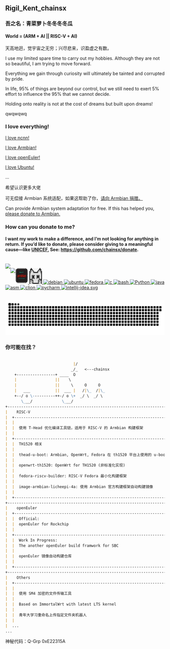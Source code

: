 ## Rigil_Kent_chainsx
### 吾之名：青菜萝卜冬冬冬冬瓜

#### World = (ARM + AI || RISC-V + AI)

<p align="left">
   <p>天高地迥，觉宇宙之无穷；兴尽悲来，识盈虚之有数。</p>
   <p>I use my limited spare time to carry out my hobbies. Although they are not so beautiful, I am trying to move forward.</p>
   <p>Everything we gain through curiosity will ultimately be tainted and corrupted by pride.</p>
   <p>In life, 95% of things are beyond our control, but we still need to exert 5% effort to influence the 95% that we cannot decide.</p>
   <p>Holding onto reality is not at the cost of dreams but built upon dreams!</p>
   <p>qwqwqwq</p>
   <h3>I love everything!</h3>

   <p><a href="https://github.com/Tencent/ncnn" target="_blank" rel="noopener noreferrer">I love ncnn!</a></p>
   
   <p><a href="https://www.armbian.com/authors/" target="_blank" rel="noopener noreferrer">I love Armbian!</a></p>

   <p><a href="https://datastat.openeuler.org/zh/user/chainsx" target="_blank" rel="noopener noreferrer">I love openEuler!</a></p>

   <p><a href="https://wiki.ubuntu.com/chainsx" target="_blank" rel="noopener noreferrer">I love Ubuntu!</a></p>

   <p>...</p>
</p>

<p>希望认识更多大佬</p>

<p>可无偿接 Armbian 系统适配，如果这帮助了你，<a href="https://www.armbian.com/donate/" target="_blank" rel="noopener noreferrer">请向 Armbian 捐赠。</a></p>
<p>Can provide Armbian system adaptation for free. If this has helped you, <a href="https://www.armbian.com/donate/" target="_blank" rel="noopener noreferrer">please donate to Armbian.</a></p>

### How can you donate to me?
#### I want my work to make a difference, and I’m not looking for anything in return. If you’d like to donate, please consider giving to a meaningful cause—like [UNICEF](https://help.unicef.org/global/donate), See: https://github.com/chainsx/donate.

<br>

<img align="left" src="https://github-readme-stats.vercel.app/api?username=chainsx&show_icons=true&theme=vue-dark"/>

<p align="left">
   <img align="left" src="https://www.openeuler.org/assets/logo.XeUCiAZu.svg"/>
   <a href="#">
      <img src="https://raw.githubusercontent.com/armbian/build/main/.github/armbian-logo.png" alt="armbian" width="40" height="50"/>
   </a>
   <a href="#">
      <img src="https://raw.githubusercontent.com/Tencent/ncnn/master/images/256-ncnn.png" alt="ncnn" width="40" height="50"/>
   </a>
   <a href="#">
      <img src="https://github.com/get-icon/geticon/blob/master/icons/debian.svg" alt="debian" width="40" height="40"/>
   </a>
   <a href="#">
      <img src="https://github.com/get-icon/geticon/blob/master/icons/ubuntu.svg" alt="ubuntu" width="40" height="40"/>
   </a>
   <a href="#">
      <img src="https://github.com/get-icon/geticon/blob/master/icons/fedora.svg" alt="fedora" width="40" height="40"/>
   </a>
   <a href="#">
      <img src="https://github.com/get-icon/geticon/blob/master/icons/c.svg" alt="c" width="40" height="40"/>
   </a>
   <a href="#">
      <img src="https://github.com/get-icon/geticon/blob/master/icons/bash.svg" alt="bash" width="40" height="40"/>
   </a>
   <a href="#">
      <img src="https://github.com/get-icon/geticon/blob/master/icons/python.svg" alt="Python" width="40" height="40"/>
   </a>
   <a href="#">
      <img src="https://github.com/get-icon/geticon/blob/master/icons/java.svg" alt="java" width="40" height="40"/>
   </a>
   <a href="#">
      <img src="https://github.com/get-icon/geticon/blob/master/icons/assembly.svg" alt="asm" width="40" height="40"/>
   </a>
   <a href="#">
      <img src="https://github.com/get-icon/geticon/blob/master/icons/clion.svg" alt="clion" width="40" height="40"/>
   </a>
   <a href="#">
      <img src="https://github.com/get-icon/geticon/blob/master/icons/pycharm.svg" alt="pycharm" width="40" height="40"/>
   </a>
   <a href="#">
      <img src="https://github.com/get-icon/geticon/blob/master/icons/intellij-idea.svg" alt="intellij-idea.svg" width="40" height="40"/>
   </a>
</p>
<br>

<picture>
  <source media="(prefers-color-scheme: dark)" srcset="https://raw.githubusercontent.com/chainsx/chainsx/output/github-contribution-grid-snake-dark.svg">
  <source media="(prefers-color-scheme: light)" srcset="https://raw.githubusercontent.com/chainsx/chainsx/output/github-contribution-grid-snake.svg">
  <img alt="github contribution grid snake animation" src="https://raw.githubusercontent.com/chainsx/chainsx/output/github-contribution-grid-snake.svg">
</picture>


### 你可能在找？

```markdown

                              |/
                             _/_   <---chainsx
    +-----------------+ ____  O
    |                 ||    \
    |                 ||     \     O     O
    |   ___           ||  ___ |   /|\_  /|\_
    +--/ o \----------++-/ o \+  _/ \  _/ \
       \___/             \___/
+--------------------------------------------------------------------------------------------------------------------------
|    RISC-V
|  +-----------------------------------------------------------------------------------------------------------------------
|  |
|  |  使用 T-Head 优化编译工具链，适用于 RISC-V 的 Armbian 构建框架             (https://github.com/chainsx/armbian-riscv-build)
|  |
|  +-----------------------------------------------------------------------------------------------------------------------
|  |  TH1520 相关
|  |
|  |  thead-u-boot: Armbian, OpenWrt, Fedora 在 th1520 平台上使用的 u-boot    (https://github.com/chainsx/thead-u-boot)
|  |
|  |  openwrt-th1520: OpenWrt for TH1520 (非标准化实现)                       (https://github.com/chainsx/openwrt-th1520)
|  |
|  |  fedora-riscv-builder: RISC-V Fedora 最小化构建框架                      (https://github.com/chainsx/fedora-riscv-builder)
|  |
|  |  image-armbian-licheepi-4a: 使用 Armbian 官方构建框架自动构建镜像         (https://github.com/chainsx/image-armbian-licheepi-4a)
|  |
|  +------------------------------------------------------------------------------------------------------------------------
+---------------------------------------------------------------------------------------------------------------------------
|    openEuler
|  +------------------------------------------------------------------------------------------------------------------------
|  |  Official:
|  |  openEuler for Rockchip                                                 (https://gitee.com/openeuler/rockchip)
|  |   
|  +------------------------------------------------------------------------------------------------------------------------
|  |  Work In Progress:
|  |  The another openEuler build framwork for SBC                           (https://github.com/chainsx/openOE)
|  |
|  |  openEuler 镜像自动构建仓库                                               (https://github.com/chainsx/Rockchip-openEuler-build)
|  |
|  +-------------------------------------------------------------------------------------------------------------------------
+----------------------------------------------------------------------------------------------------------------------------
|    Others
|  +-------------------------------------------------------------------------------------------------------------------------
|  |
|  |  使用 SM4 加密的文件传输工具                                              (https://github.com/chainsx/SM4-FileTransfer)
|  |
|  |  Based on ImmortalWrt with latest LTS kernel                            (https://github.com/chainsx/openwrt)
|  |
|  |  青年大学习重命名上传指定文件夹机器人                                      (https://github.com/chainsx/BigStudyRenameBot)
|  |
|  ...
...
```

神秘代码：Q-Grp 0xE22315A
